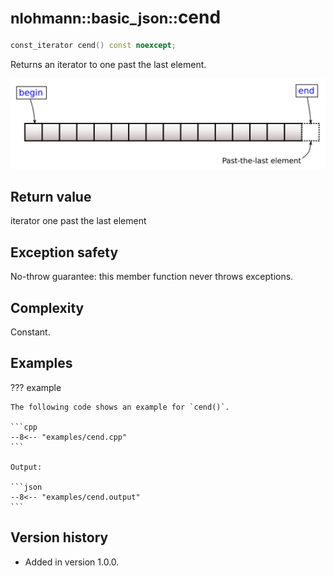 # <small>nlohmann::basic_json::</small>cend

```cpp
const_iterator cend() const noexcept;
```

Returns an iterator to one past the last element.

![Illustration from cppreference.com](../../images/range-begin-end.svg)

## Return value

iterator one past the last element

## Exception safety

No-throw guarantee: this member function never throws exceptions.

## Complexity

Constant.

## Examples

??? example

    The following code shows an example for `cend()`.
    
    ```cpp
    --8<-- "examples/cend.cpp"
    ```
    
    Output:
    
    ```json
    --8<-- "examples/cend.output"
    ```

## Version history

- Added in version 1.0.0.
